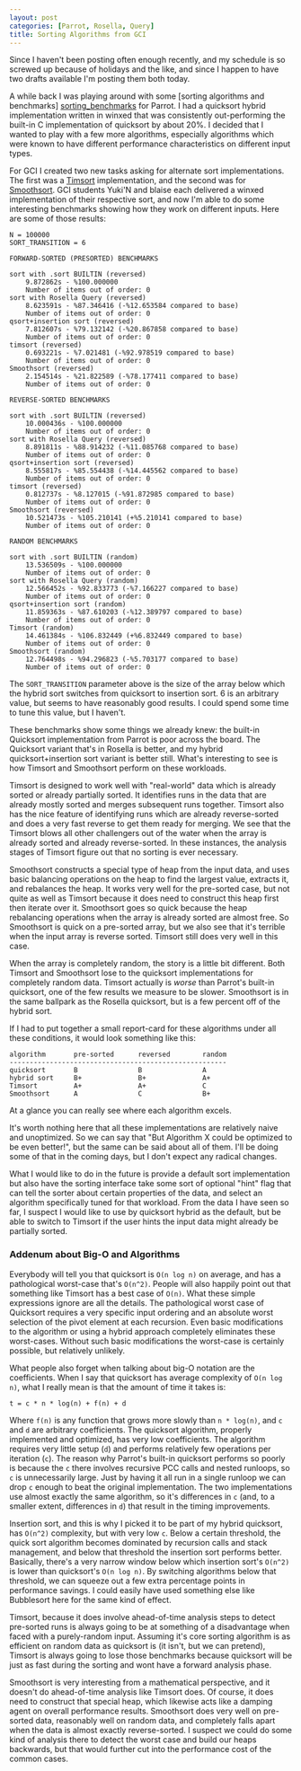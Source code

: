 ```yaml
---
layout: post
categories: [Parrot, Rosella, Query]
title: Sorting Algorithms from GCI
---
```


Since I haven't been posting often enough recently, and my schedule is so
screwed up because of holidays and the like, and since I happen to have two
drafts available I'm posting them both today.

A while back I was playing around with some [sorting algorithms and benchmarks]
[sorting_benchmarks] for Parrot. I had a quicksort hybrid implementation written
in winxed that was consistently out-performing the built-in C implementation of
quicksort by about 20%. I decided that I wanted to play with a few more
algorithms, especially algorithms which were known to have different performance
characteristics on different input types.

[sorting_benchmarks]: /2011/05/28/sorting.html

For GCI I created two new tasks asking for alternate sort implementations. The
first was a [Timsort][] implementation, and the second was for [Smoothsort][].
GCI students Yuki'N and blaise each delivered a winxed implementation of their
respective sort, and now I'm able to do some interesting benchmarks showing how
they work on different inputs. Here are some of those results:

[Timsort]: http://en.wikipedia.org/wiki/Timsort
[Smoothsort]: http://en.wikipedia.org/wiki/Smoothsort

    N = 100000
    SORT_TRANSITION = 6

    FORWARD-SORTED (PRESORTED) BENCHMARKS

    sort with .sort BUILTIN (reversed)
        9.872862s - %100.000000
        Number of items out of order: 0
    sort with Rosella Query (reversed)
        8.623591s - %87.346416 (-%12.653584 compared to base)
        Number of items out of order: 0
    qsort+insertion sort (reversed)
        7.812607s - %79.132142 (-%20.867858 compared to base)
        Number of items out of order: 0
    timsort (reversed)
        0.693221s - %7.021481 (-%92.978519 compared to base)
        Number of items out of order: 0
    Smoothsort (reversed)
        2.154514s - %21.822589 (-%78.177411 compared to base)
        Number of items out of order: 0

    REVERSE-SORTED BENCHMARKS

    sort with .sort BUILTIN (reversed)
        10.000436s - %100.000000
        Number of items out of order: 0
    sort with Rosella Query (reversed)
        8.891811s - %88.914232 (-%11.085768 compared to base)
        Number of items out of order: 0
    qsort+insertion sort (reversed)
        8.555817s - %85.554438 (-%14.445562 compared to base)
        Number of items out of order: 0
    timsort (reversed)
        0.812737s - %8.127015 (-%91.872985 compared to base)
        Number of items out of order: 0
    Smoothsort (reversed)
        10.521473s - %105.210141 (+%5.210141 compared to base)
        Number of items out of order: 0

    RANDOM BENCHMARKS

    sort with .sort BUILTIN (random)
        13.536509s - %100.000000
        Number of items out of order: 0
    sort with Rosella Query (random)
        12.566452s - %92.833773 (-%7.166227 compared to base)
        Number of items out of order: 0
    qsort+insertion sort (random)
        11.859363s - %87.610203 (-%12.389797 compared to base)
        Number of items out of order: 0
    Timsort (random)
        14.461384s - %106.832449 (+%6.832449 compared to base)
        Number of items out of order: 0
    Smoothsort (random)
        12.764498s - %94.296823 (-%5.703177 compared to base)
        Number of items out of order: 0

The `SORT_TRANSITION` parameter above is the size of the array below which the
hybrid sort switches from quicksort to insertion sort. 6 is an arbitrary value,
but seems to have reasonably good results. I could spend some time to tune this
value, but I haven't.

These benchmarks show some things we already knew: the built-in Quicksort
implementation from Parrot is poor across the board. The Quicksort variant
that's in Rosella is better, and my hybrid quicksort+insertion sort variant is
better still. What's interesting to see is how Timsort and Smoothsort perform
on these workloads.

Timsort is designed to work well with "real-world" data which is already sorted
or already partially sorted. It identifies runs in the data that are already
mostly sorted and merges subsequent runs together. Timsort also has the nice
feature of identifying runs which are already reverse-sorted and does a very
fast reverse to get them ready for merging. We see that the Timsort blows all
other challengers out of the water when the array is already sorted and already
reverse-sorted. In these instances, the analysis stages of Timsort figure out
that no sorting is ever necessary.

Smoothsort constructs a special type of heap from the input data, and uses basic
balancing operations on the heap to find the largest value, extracts it, and
rebalances the heap. It works very well for the pre-sorted case, but not quite
as well as Timsort because it does need to construct this heap first then
iterate over it. Smoothsort goes so quick because the heap rebalancing
operations when the array is already sorted are almost free. So Smoothsort
is quick on a pre-sorted array, but we also see that it's terrible when the
input array is reverse sorted. Timsort still does very well in this case.

When the array is completely random, the story is a little bit different. Both
Timsort and Smoothsort lose to the quicksort implementations for completely
random data. Timsort actually is *worse* than Parrot's built-in quicksort, one
of the few results we measure to be slower. Smoothsort is in the same ballpark
as the Rosella quicksort, but is a few percent off of the hybrid sort.

If I had to put together a small report-card for these algorithms under all
these conditions, it would look something like this:

    algorithm       pre-sorted      reversed        random
    ------------------------------------------------------
    quicksort       B               B               A
    hybrid sort     B+              B+              A+
    Timsort         A+              A+              C
    Smoothsort      A               C               B+

At a glance you can really see where each algorithm excels.

It's worth nothing here that all these implementations are relatively naive and
unoptimized. So we can say that "But Algorithm X could be optimized to be even
better!", but the same can be said about all of them. I'll be doing some of that
in the coming days, but I don't expect any radical changes.

What I would like to do in the future is provide a default sort implementation
but also have the sorting interface take some sort of optional "hint" flag that
can tell the sorter about certain properties of the data, and select an
algorithm specifically tuned for that workload. From the data I have seen so
far, I suspect I would like to use by quicksort hybrid as the default, but be
able to switch to Timsort if the user hints the input data might already be
partially sorted.

### Addenum about Big-O and Algorithms

Everybody will tell you that quicksort is `O(n log n)` on average, and has a
pathological worst-case that's `O(n^2)`. People will also happily point out
that something like Timsort has a best case of `O(n)`. What these simple
expressions ignore are all the details. The pathological worst case of Quicksort
requires a very specific input ordering and an absolute worst selection of the
pivot element at each recursion. Even basic modifications to the algorithm or
using a hybrid approach completely eliminates these worst-cases. Without such
basic modifications the worst-case is certainly possible, but relatively
unlikely.

What people also forget when talking about big-O notation are the coefficients.
When I say that quicksort has average complexity of `O(n log n)`, what I really
mean is that the amount of time it takes is:

    t = c * n * log(n) + f(n) + d

Where `f(n)` is any function that grows more slowly than `n * log(n)`, and
`c` and `d` are arbitrary coefficients. The quicksort algorithm, properly
implemented and optimized, has very low coefficients. The algorithm requires
very little setup (`d`) and performs relatively few operations per iteration
(`c`). The reason why Parrot's built-in quicksort performs so poorly is because
the `c` there involves recursive PCC calls and nested runloops, so `c` is
unnecessarily large.  Just by having it all run in a single runloop we can
drop `c` enough to beat the original implementation. The two implementations use
almost exactly the same algorithm, so it's differences in `c` (and, to a smaller
extent, differences in `d`) that result in the timing improvements.

Insertion sort, and this is why I picked it to be part of my hybrid quicksort,
has `O(n^2)` complexity, but with very low `c`. Below a certain threshold, the
quick sort algorithm becomes dominated by recursion calls and stack management,
and below that threshold the insertion sort performs better. Basically, there's
a very narrow window below which insertion sort's `O(n^2)` is lower than
quicksort's `O(n log n)`. By switching algorithms below that threshold, we can
squeeze out a few extra percentage points in performance savings. I could easily
have used something else like Bubblesort here for the same kind of effect.

Timsort, because it does involve ahead-of-time analysis steps to detect
pre-sorted runs is always going to be at something of a disadvantage when faced
with a purely-random input. Assuming it's core sorting algorithm is as efficient
on random data as quicksort is (it isn't, but we can pretend), Timsort is always
going to lose those benchmarks because quicksort will be just as fast during the
sorting and wont have a forward analysis phase.

Smoothsort is very interesting from a mathematical perspective, and it doesn't
do ahead-of-time analysis like Timsort does. Of course, it does need to
construct that special heap, which likewise acts like a damping agent on
overall performance results. Smoothsort does very well on pre-sorted data,
reasonably well on random data, and completely falls apart when the data is
almost exactly reverse-sorted. I suspect we could do some kind of analysis there
to detect the worst case and build our heaps backwards, but that would further
cut into the performance cost of the common cases.

